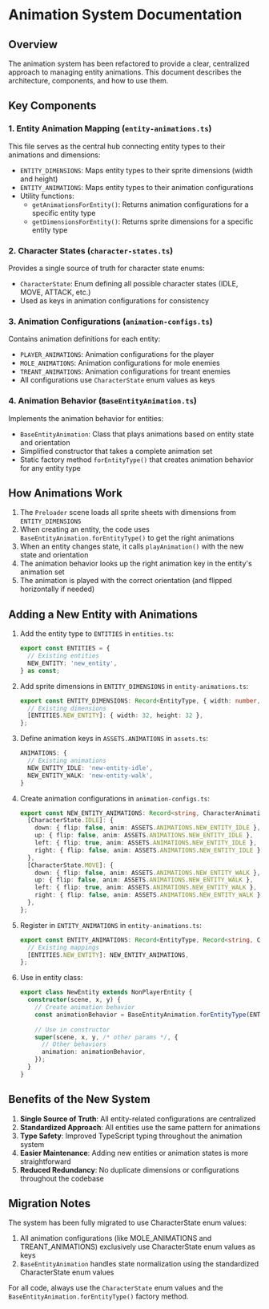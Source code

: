 # Animation System Documentation

## Overview

The animation system has been refactored to provide a clear, centralized approach to managing entity animations. This document describes the architecture, components, and how to use them.

## Key Components

### 1. Entity Animation Mapping (`entity-animations.ts`)

This file serves as the central hub connecting entity types to their animations and dimensions:

- `ENTITY_DIMENSIONS`: Maps entity types to their sprite dimensions (width and height)
- `ENTITY_ANIMATIONS`: Maps entity types to their animation configurations
- Utility functions:
  - `getAnimationsForEntity()`: Returns animation configurations for a specific entity type
  - `getDimensionsForEntity()`: Returns sprite dimensions for a specific entity type

### 2. Character States (`character-states.ts`)

Provides a single source of truth for character state enums:

- `CharacterState`: Enum defining all possible character states (IDLE, MOVE, ATTACK, etc.)
- Used as keys in animation configurations for consistency

### 3. Animation Configurations (`animation-configs.ts`)

Contains animation definitions for each entity:

- `PLAYER_ANIMATIONS`: Animation configurations for the player
- `MOLE_ANIMATIONS`: Animation configurations for mole enemies
- `TREANT_ANIMATIONS`: Animation configurations for treant enemies
- All configurations use `CharacterState` enum values as keys

### 4. Animation Behavior (`BaseEntityAnimation.ts`)

Implements the animation behavior for entities:

- `BaseEntityAnimation`: Class that plays animations based on entity state and orientation
- Simplified constructor that takes a complete animation set
- Static factory method `forEntityType()` that creates animation behavior for any entity type

## How Animations Work

1. The `Preloader` scene loads all sprite sheets with dimensions from `ENTITY_DIMENSIONS`
2. When creating an entity, the code uses `BaseEntityAnimation.forEntityType()` to get the right animations
3. When an entity changes state, it calls `playAnimation()` with the new state and orientation
4. The animation behavior looks up the right animation key in the entity's animation set
5. The animation is played with the correct orientation (and flipped horizontally if needed)

## Adding a New Entity with Animations

1. Add the entity type to `ENTITIES` in `entities.ts`:
   ```typescript
   export const ENTITIES = {
     // Existing entities
     NEW_ENTITY: 'new_entity',
   } as const;
   ```

2. Add sprite dimensions in `ENTITY_DIMENSIONS` in `entity-animations.ts`:
   ```typescript
   export const ENTITY_DIMENSIONS: Record<EntityType, { width: number, height: number }> = {
     // Existing dimensions
     [ENTITIES.NEW_ENTITY]: { width: 32, height: 32 },
   };
   ```

3. Define animation keys in `ASSETS.ANIMATIONS` in `assets.ts`:
   ```typescript
   ANIMATIONS: {
     // Existing animations
     NEW_ENTITY_IDLE: 'new-entity-idle',
     NEW_ENTITY_WALK: 'new-entity-walk',
   }
   ```

4. Create animation configurations in `animation-configs.ts`:
   ```typescript
   export const NEW_ENTITY_ANIMATIONS: Record<string, CharacterAnimation> = {
     [CharacterState.IDLE]: {
       down: { flip: false, anim: ASSETS.ANIMATIONS.NEW_ENTITY_IDLE },
       up: { flip: false, anim: ASSETS.ANIMATIONS.NEW_ENTITY_IDLE },
       left: { flip: true, anim: ASSETS.ANIMATIONS.NEW_ENTITY_IDLE },
       right: { flip: false, anim: ASSETS.ANIMATIONS.NEW_ENTITY_IDLE },
     },
     [CharacterState.MOVE]: {
       down: { flip: false, anim: ASSETS.ANIMATIONS.NEW_ENTITY_WALK },
       up: { flip: false, anim: ASSETS.ANIMATIONS.NEW_ENTITY_WALK },
       left: { flip: true, anim: ASSETS.ANIMATIONS.NEW_ENTITY_WALK },
       right: { flip: false, anim: ASSETS.ANIMATIONS.NEW_ENTITY_WALK },
     },
   };
   ```

5. Register in `ENTITY_ANIMATIONS` in `entity-animations.ts`:
   ```typescript
   export const ENTITY_ANIMATIONS: Record<EntityType, Record<string, CharacterAnimation>> = {
     // Existing mappings
     [ENTITIES.NEW_ENTITY]: NEW_ENTITY_ANIMATIONS,
   };
   ```

6. Use in entity class:
   ```typescript
   export class NewEntity extends NonPlayerEntity {
     constructor(scene, x, y) {
       // Create animation behavior
       const animationBehavior = BaseEntityAnimation.forEntityType(ENTITIES.NEW_ENTITY);
       
       // Use in constructor
       super(scene, x, y, /* other params */, {
         // Other behaviors
         animation: animationBehavior,
       });
     }
   }
   ```

## Benefits of the New System

1. **Single Source of Truth**: All entity-related configurations are centralized
2. **Standardized Approach**: All entities use the same pattern for animations
3. **Type Safety**: Improved TypeScript typing throughout the animation system
4. **Easier Maintenance**: Adding new entities or animation states is more straightforward
5. **Reduced Redundancy**: No duplicate dimensions or configurations throughout the codebase

## Migration Notes

The system has been fully migrated to use CharacterState enum values:

1. All animation configurations (like MOLE_ANIMATIONS and TREANT_ANIMATIONS) exclusively use CharacterState enum values as keys
2. `BaseEntityAnimation` handles state normalization using the standardized CharacterState enum values

For all code, always use the `CharacterState` enum values and the `BaseEntityAnimation.forEntityType()` factory method. 